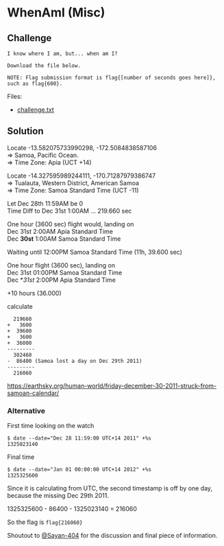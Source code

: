 # WhenAmI (Misc)

## Challenge 

```
I know where I am, but... when am I?

Download the file below.

NOTE: Flag submission format is flag{[number of seconds goes here]}, such as flag{600}.
```

Files:
* [challenge.txt](challenge.txt)

## Solution

Locate -13.582075733990298, -172.5084838587106  
=> Samoa, Pacific Ocean.  
=> Time Zone: Apia (UCT +14)  


Locate -14.327595989244111, -170.71287979386747  
=> Tualauta, Western District, American Samoa  
=> Time Zone: Samoa Standard Time (UCT -11)  


Let Dec 28th 11:59AM be 0  
Time Diff to Dec 31st 1:00AM ... 219.660 sec  

One hour (3600 sec) flight would, landing on  
Dec 31st 2:00AM Apia Standard Time  
Dec **30st** 1:00AM Samoa Standard Time

Waiting until 12:00PM Samoa Standard Time (11h, 39.600 sec)

One hour flight (3600 sec), landing on  
Dec 31st 01:00PM Samoa Standard Time  
Dec **31st* 2:00PM Apia Standard Time  

+10 hours (36.000)

calculate  
```
  219660
+   3600
+  39600
+   3600
+  36000
---------
  302460
-  86400 (Samoa lost a day on Dec 29th 2011)
---------
  216060
```
https://earthsky.org/human-world/friday-december-30-2011-struck-from-samoan-calendar/

### Alternative

First time looking on the watch
```
$ date --date="Dec 28 11:59:00 UTC+14 2011" +%s
1325023140
```

Final time
```
$ date --date="Jan 01 00:00:00 UTC+14 2012" +%s
1325325600 
```

Since it is calculating from UTC, the second timestamp is off by one day, because the missing Dec 29th 2011.

1325325600 - 86400 - 1325023140 = 216060

So the flag is `flag{216060}`

Shoutout to [@Sayan-404](https://github.com/Sayan-404) for the discussion and final piece of information.
